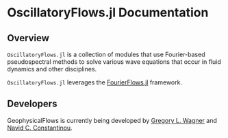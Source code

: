 # OscillatoryFlows.jl Documentation

## Overview

`OscillatoryFlows.jl` is a collection of modules that use Fourier-based pseudospectral methods to
solve various wave equations that occur in fluid dynamics and other disciplines.

`OscillatoryFlows.jl` leverages the 
[FourierFlows.jl](https://github.com/FourierFlows/FourierFlows.jl) framework.

## Developers

GeophysicalFlows is currently being developed by [Gregory L. Wagner](https://glwagner.github.io) and [Navid C. Constantinou](http://www.navidconstantinou.com).
